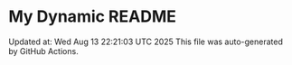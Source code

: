 # My Dynamic README
Updated at: Wed Aug 13 22:21:03 UTC 2025
This file was auto-generated by GitHub Actions.
